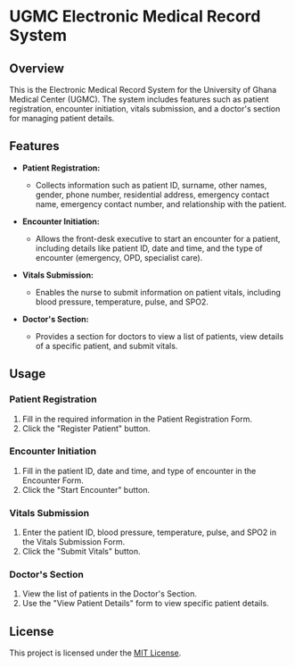 # UGMC Electronic Medical Record System

## Overview

This is the Electronic Medical Record System for the University of Ghana Medical Center (UGMC). The system includes features such as patient registration, encounter initiation, vitals submission, and a doctor's section for managing patient details.

## Features

- **Patient Registration:**
  - Collects information such as patient ID, surname, other names, gender, phone number, residential address, emergency contact name, emergency contact number, and relationship with the patient.

- **Encounter Initiation:**
  - Allows the front-desk executive to start an encounter for a patient, including details like patient ID, date and time, and the type of encounter (emergency, OPD, specialist care).

- **Vitals Submission:**
  - Enables the nurse to submit information on patient vitals, including blood pressure, temperature, pulse, and SPO2.

- **Doctor's Section:**
  - Provides a section for doctors to view a list of patients, view details of a specific patient, and submit vitals.

## Usage

### Patient Registration

1. Fill in the required information in the Patient Registration Form.
2. Click the "Register Patient" button.

### Encounter Initiation

1. Fill in the patient ID, date and time, and type of encounter in the Encounter Form.
2. Click the "Start Encounter" button.

### Vitals Submission

1. Enter the patient ID, blood pressure, temperature, pulse, and SPO2 in the Vitals Submission Form.
2. Click the "Submit Vitals" button.

### Doctor's Section

1. View the list of patients in the Doctor's Section.
2. Use the "View Patient Details" form to view specific patient details.

## License

This project is licensed under the [MIT License](LICENSE).

